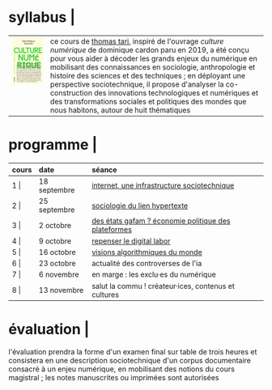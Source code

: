<h1>syllabus |</h1>

<table style="width: 100%">
  <colgroup>
       <col span="1" style="width: 15%;">
       <col span="1" style="width: 85%;">
  </colgroup>
  <tbody>
    <tr>
      <td style="vertical-align: top"><img src="./media/cardon_culture_numerique.jpg" /></td>
      <td style="text-align: left">ce cours de <a href="./leprof">thomas tari</a>, inspiré de l'ouvrage <i>culture numérique</i> de dominique cardon paru en 2019, a été conçu pour vous aider à décoder les grands enjeux du numérique en mobilisant des connaissances en sociologie, anthropologie et histoire des sciences et des techniques ; en déployant une perspective sociotechnique, il propose d'analyser la co-construction des innovations technologiques et numériques et des transformations sociales et politiques des mondes que nous habitons, autour de huit thématiques</td>
    </tr>
  </tbody>
</table>

<h1>programme |</h1>

<table>
  <thead>
    <tr>
      <th style="text-align: left">cours</th>
      <th style="text-align: left">date</th>
      <th style="text-align: left">séance</th>
    </tr>
  </thead>
  <tbody>
    <tr>
      <td style="text-align: left" style="color:#b5e853">1 |</td>
      <td style="text-align: left" style="color:#b5e853">18 septembre</td>
      <td style="text-align: left" style="color:#b5e853"><a href="/cultnum/cours1">internet, une infrastructure sociotechnique</a></td>
    </tr>
    <tr>
      <td style="text-align: left" style="color:#b5e853">2 |</td>
      <td style="text-align: left" style="color:#b5e853">25 septembre</td>
      <td style="text-align: left" style="color:#b5e853"><a href="/cultnum/cours2">sociologie du lien hypertexte</a></td>
    </tr>
    <tr>
      <td style="text-align: left" style="color:#b5e853">3 |</td>
      <td style="text-align: left" style="color:#b5e853">2 octobre</td>
      <td style="text-align: left" style="color:#b5e853"><a href="/cultnum/cours3">des états gafam ? économie politique des plateformes</a></td>
    </tr>
    <tr>
      <td style="text-align: left" style="color:#b5e853">4 |</td>
      <td style="text-align: left" style="color:#b5e853">9 octobre</td>
      <td style="text-align: left" style="color:#b5e853"><a href="/cultnum/cours4">repenser le digital labor</a></td>
    </tr>
    <tr>
      <td style="text-align: left" style="color:#b5e853">5 |</td>
      <td style="text-align: left" style="color:#b5e853">16 octobre</td>
      <td style="text-align: left" style="color:#b5e853"><a href="/cultnum/cours5">visions algorithmiques du monde</a></td>
    </tr>
    <tr>
      <td style="text-align: left">6 |</td>
      <td style="text-align: left">23 octobre</td>
      <td style="text-align: left">actualité des controverses de l'ia</td>
    </tr>
    <tr>
      <td style="text-align: left">7 |</td>
      <td style="text-align: left">6 novembre</td>
      <td style="text-align: left">en marge : les exclu·es du numérique</td>
    </tr>
    <tr>
      <td style="text-align: left">8 |</td>
      <td style="text-align: left">13 novembre</td>
      <td style="text-align: left">salut la commu ! créateur·ices, contenus et cultures</td>
    </tr>
  </tbody>
</table>

<h1>évaluation |</h1>

<p>l'évaluation prendra la forme d'un examen final sur table de trois heures et consistera en une description sociotechnique d'un corpus documentaire consacré à un enjeu numérique, en mobilisant des notions du cours magistral ; les notes manuscrites ou imprimées sont autorisées</p>
